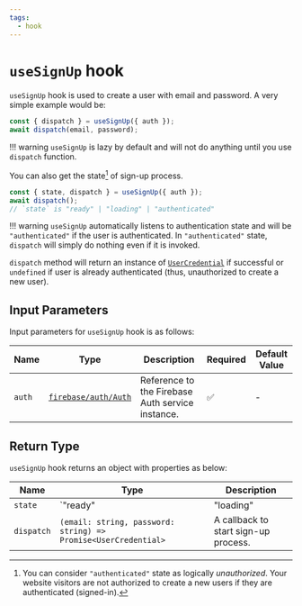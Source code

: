```yaml
---
tags:
  - hook
---
```


# `useSignUp` hook

`useSignUp` hook is used to create a user with email and password. A very simple example would be:

```typescript
const { dispatch } = useSignUp({ auth });
await dispatch(email, password);
```

!!! warning
    `useSignUp` is lazy by default and will not do anything until you use `dispatch` function.

You can also get the state[^unauthorized] of sign-up process.

```typescript
const { state, dispatch } = useSignUp({ auth });
await dispatch();
// `state` is "ready" | "loading" | "authenticated"
```

!!! warning
    `useSignUp` automatically listens to authentication state and will be `"authenticated"` if the user is authenticated. In `"authenticated"` state, `dispatch` will simply do nothing even if it is invoked.

`dispatch` method will return an instance of [`UserCredential`][UserCredentialDocRef] if successful or `undefined` if user is already authenticated (thus, unauthorized to create a new user).

## Input Parameters

Input parameters for `useSignUp` hook is as follows:

| Name | Type | Description | Required | Default Value |
|---|---|---|---|---|
| `auth` | [`firebase/auth/Auth`][AuthRefDoc] | Reference to the Firebase Auth service instance. | ✅ | - |

## Return Type

`useSignUp` hook returns an object with properties as below:

| Name | Type | Description |
|---|---|---|
| `state` | `"ready" | "loading" | "authenticated"`[^unauthorized] | The state of sign-up process. |
| `dispatch` | `(email: string, password: string) => Promise<UserCredential>` | A callback to start sign-up process. |

[^unauthorized]: You can consider `"authenticated"` state as logically *unauthorized*. Your website visitors are not authorized to create a new users if they are authenticated (signed-in).

[AuthRefDoc]: https://firebase.google.com/docs/reference/node/firebase.auth.Auth
[UserCredentialDocRef]: https://firebase.google.com/docs/reference/js/auth.usercredential